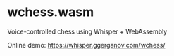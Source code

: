 # wchess.wasm

Voice-controlled chess using Whisper + WebAssembly

Online demo: https://whisper.ggerganov.com/wchess/

